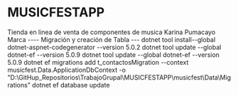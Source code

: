 # MUSICFESTAPP
Tienda en linea de venta de componentes de musica
Karina Pumacayo Marca
---- Migración y creación de Tabla ---
dotnet tool install--global dotnet-aspnet-codegenerator --version 5.0.2
dotnet tool update --global dotnet-ef --version 5.0.9
dotnet tool update --global dotnet-ef --version 5.0.9
dotnet ef migrations add t_contactosMigration --context musicfest.Data.ApplicationDbContext -o "D:\GitHup_Repositorios\TrabajoGrupal\MUSICFESTAPP\musicfest\Data\Migrations"
dotnet ef database update
